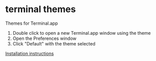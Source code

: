# terminal themes
Themes for Terminal.app

1. Double click to open a new Terminal.app window using the theme
2. Open the Preferences window
3. Click "Default" with the theme selected

[Installation instructions](https://github.com/lysyi3m/macos-terminal-themes#installation-instructions)
